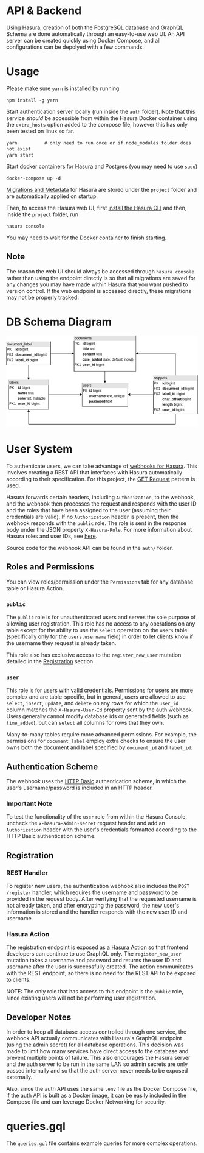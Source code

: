 # API & Backend

Using [Hasura](https://hasura.io/docs/latest/index/), creation of both the PostgreSQL database and GraphQL Schema are done automatically through an easy-to-use web UI. An API server can be created quickly using Docker Compose, and all configurations can be depolyed with a few commands.

# Usage

Please make sure `yarn` is installed by running

```
npm install -g yarn
```

Start authentication server locally (run inside the `auth` folder). Note that this service *should* be accessible from within the Hasura Docker container using the `extra_hosts` option added to the compose file, however this has only been tested on linux so far.

```
yarn          # only need to run once or if node_modules folder does not exist
yarn start
```

Start docker containers for Hasura and Postgres (you may need to use `sudo`)

```
docker-compose up -d
```

[Migrations and Metadata](https://hasura.io/docs/latest/migrations-metadata-seeds/index/) for Hasura are stored under the `project` folder and are automatically applied on startup.

Then, to access the Hasura web UI, first [install the Hasura CLI](https://hasura.io/docs/latest/hasura-cli/install-hasura-cli/) and then, inside the `project` folder, run

```
hasura console
```

You may need to wait for the Docker container to finish starting.

## Note

The reason the web UI should always be accessed through `hasura console` rather than using the endpoint directly is so that all migrations are saved for any changes you may have made within Hasura that you want pushed to version control. If the web endpoint is accessed directly, these migrations may not be properly tracked.

# DB Schema Diagram

![diagram](docs/diagram.png)

# User System

To authenticate users, we can take advantage of [webhooks for Hasura](https://hasura.io/docs/latest/auth/authentication/webhook/). This involves creating a REST API that interfaces with Hasura automatically according to their specification. For this project, the [GET Request](https://hasura.io/docs/latest/auth/authentication/webhook/#get-request) pattern is used.

Hasura forwards certain headers, including `Authorization`, to the webhook, and the webhook then processes the request and responds with the user ID and the roles that have been assigned to the user (assuming their credentials are valid). If no `Authorization` header is present, then the webhook responds with the `public` role. The role is sent in the response body under the JSON property `X-Hasura-Role`. For more information about Hasura roles and user IDs, see [here](https://hasura.io/docs/latest/auth/authorization/roles-variables/).

Source code for the webhook API can be found in the `auth/` folder.

## Roles and Permissions

You can view roles/permission under the `Permissions` tab for any database table or Hasura Action.

### `public`

The `public` role is for unauthenticated users and serves the sole purpose of allowing user registration. This role has no access to any operations on any table except for the ability to use the `select` operation on the `users` table (specifically only for the `users.username` field) in order to let clients know if the username they request is already taken.

This role also has exclusive access to the `register_new_user` mutation detailed in the [Registration](#registration) section.

### `user`

This role is for users with valid credentials. Permissions for users are more complex and are table-specific, but in general, users are allowed to use `select`, `insert`, `update`, and `delete` on any rows for which the `user_id` column matches the `X-Hasura-User-Id` property sent by the auth webhook. Users generally cannot modify database ids or generated fields (such as `time_added`), but can `select` all columns for rows that they own.

Many-to-many tables require more advanced permissions. For example, the permissions for `document_label` employ extra checks to ensure the user owns both the document and label specified by `document_id` and `label_id`.

## Authentication Scheme

The webhook uses the [HTTP Basic](https://en.wikipedia.org/wiki/Basic_access_authentication#Client_side) authentication scheme, in which the user's username/password is included in an HTTP header.

### Important Note

To test the functionality of the `user` role from within the Hasura Console, uncheck the `x-hasura-admin-secret` request header and add an `Authorization` header with the user's credentials formatted according to the HTTP Basic authentication scheme.

## Registration

### REST Handler

To register new users, the authentication webhook also includes the `POST /register` handler, which requires the username and password to be provided in the request body. After verifying that the requested username is not already taken, and after encrypting the password, the new user's information is stored and the handler responds with the new user ID and username.

### Hasura Action

The registration endpoint is exposed as a [Hasura Action](https://hasura.io/docs/latest/actions/index/) so that frontend developers can continue to use GraphQL only. The `register_new_user` mutation takes a username and password and returns the user ID and username after the user is successfully created. The action communicates with the REST endpoint, so there is no need for the REST API to be exposed to clients.

NOTE: The only role that has access to this endpoint is the `public` role, since existing users will not be performing user registration.

## Developer Notes

In order to keep all database access controlled through one service, the webhook API actually communicates with Hasura's GraphQL endpoint (using the admin secret) for all database operations. This decision was made to limit how many services have direct access to the database and prevent multiple points of failure. This also encourages the Hasura server and the auth server to be run in the same LAN so admin secrets are only passed internally and so that the auth server never needs to be exposed externally.

Also, since the auth API uses the same `.env` file as the Docker Compose file, if the auth API is built as a Docker image, it can be easily included in the Compose file and can leverage Docker Networking for security.

# queries.gql

The `queries.gql` file contains example queries for more complex operations.
